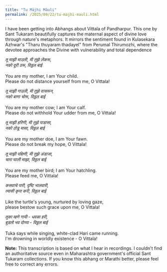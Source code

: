 ```yaml
---
title: "Tu Mājhi Māuli"
permalink: /2025/09/22/tu-majhi-mauli.html
---
```


I have been getting into Abhangs about Vittala of Pandharpur. This one by Sant Tukaram beautifully captures the maternal aspect of divine love through nature's metaphors. It mirrors the sentiment found in Kulasekara Azhwar's "Tharu thuyaram thadayel" from Perumal Thirumozhi, where the devotee approaches the Divine with vulnerability and total dependence

_तू माझी माउली, मी तुझे लेंकरू,<br>
नको दूरी ठरू, विठ्ठल बाई<br>
<br>_
You are my mother, I am Your child.<br>
Please do not distance yourself from me, O Vittala!<br>

_तू माझी गाउली, मी तुझे वासरून,<br>
नको बाणा चोरू, विठ्ठल बाई<br>_
<br>
You are my mother cow; I am Your calf.<br>
Please do not withhold Your udder from me, O Vittala!<br>


_तू माझी हरिणी, मी तुझे पाडासा,<br>
नको ठोडू मासा, विठ्ठल बाई<br>_
<br>
You are my mother doe, I am Your fawn.<br>
Please do not break my hope, O Vittala!<br>


_तू माझी पक्षिणी, मी तुझे अंडाजा,<br>
चारा घाली माझा, विठ्ठल बाई<br>_
<br>
You are my mother bird; I am Your hatchling.<br>
Please feed me, O Vittala!<br>


_कसवाचे पारी, दृष्टि भालवारी,<br>
त्यासी कृपा करी, विठ्ठल बाई<br>_
<br>
Like the turtle's young, nurtured by loving gaze,<br>
please bestow such grace upon me, O Vittala!<br>


_तुका म्हणे गायी - धवळा हरी,<br>
बुडतो भव दोय्या - विठ्ठल बाई<br>_
<br>
Tuka says while singing, white-clad Hari came running.<br>
I'm drowning in worldly existence - O Vittala!<br>

**Note:** This transcription is based on what I hear in recordings. I couldn't find an authoritative source even in Maharashtra government's official Sant Tukaram collections. If you know this abhang or Marathi better, please feel free to correct any errors.
